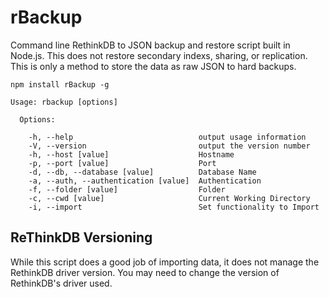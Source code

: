 rBackup
=======

Command line RethinkDB to JSON backup and restore script built in Node.js. This does not restore secondary indexs, sharing, or replication. This is only a method to store the data as raw JSON to hard backups.

    npm install rBackup -g


```
Usage: rbackup [options]

  Options:

    -h, --help                            output usage information
    -V, --version                         output the version number
    -h, --host [value]                    Hostname
    -p, --port [value]                    Port
    -d, --db, --database [value]          Database Name
    -a, --auth, --authentication [value]  Authentication
    -f, --folder [value]                  Folder
    -c, --cwd [value]                     Current Working Directory
    -i, --import                          Set functionality to Import
```

ReThinkDB Versioning
--------------------

While this script does a good job of importing data, it does not manage the RethinkDB driver version. You may need to change the version of RethinkDB's driver used.
